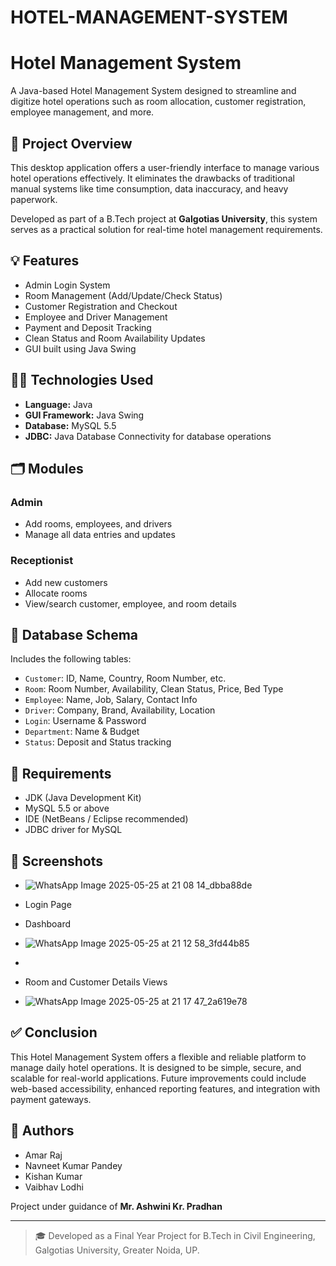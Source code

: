 # HOTEL-MANAGEMENT-SYSTEM
# Hotel Management System

A Java-based Hotel Management System designed to streamline and digitize hotel operations such as room allocation, customer registration, employee management, and more.

## 📌 Project Overview

This desktop application offers a user-friendly interface to manage various hotel operations effectively. It eliminates the drawbacks of traditional manual systems like time consumption, data inaccuracy, and heavy paperwork.

Developed as part of a B.Tech project at **Galgotias University**, this system serves as a practical solution for real-time hotel management requirements.

## 💡 Features

- Admin Login System
- Room Management (Add/Update/Check Status)
- Customer Registration and Checkout
- Employee and Driver Management
- Payment and Deposit Tracking
- Clean Status and Room Availability Updates
- GUI built using Java Swing

## 👨‍💻 Technologies Used

- **Language:** Java
- **GUI Framework:** Java Swing
- **Database:** MySQL 5.5
- **JDBC:** Java Database Connectivity for database operations

## 🗂️ Modules

### Admin
- Add rooms, employees, and drivers
- Manage all data entries and updates

### Receptionist
- Add new customers
- Allocate rooms
- View/search customer, employee, and room details

## 🧾 Database Schema

Includes the following tables:
- `Customer`: ID, Name, Country, Room Number, etc.
- `Room`: Room Number, Availability, Clean Status, Price, Bed Type
- `Employee`: Name, Job, Salary, Contact Info
- `Driver`: Company, Brand, Availability, Location
- `Login`: Username & Password
- `Department`: Name & Budget
- `Status`: Deposit and Status tracking

## 🧰 Requirements

- JDK (Java Development Kit)
- MySQL 5.5 or above
- IDE (NetBeans / Eclipse recommended)
- JDBC driver for MySQL

## 📸 Screenshots


- ![WhatsApp Image 2025-05-25 at 21 08 14_dbba88de](https://github.com/user-attachments/assets/0d8e4cb7-b22d-44f0-9c41-fd79ce17262c)

- Login Page
- Dashboard

- ![WhatsApp Image 2025-05-25 at 21 12 58_3fd44b85](https://github.com/user-attachments/assets/c6ef6a83-301b-46e6-9196-94e8ab11d8b8)

- 
- Room and Customer Details Views
- ![WhatsApp Image 2025-05-25 at 21 17 47_2a619e78](https://github.com/user-attachments/assets/0ee2f61f-7bac-4666-8ce8-b89bde209536)




## ✅ Conclusion

This Hotel Management System offers a flexible and reliable platform to manage daily hotel operations. It is designed to be simple, secure, and scalable for real-world applications. Future improvements could include web-based accessibility, enhanced reporting features, and integration with payment gateways.

## 👥 Authors

- Amar Raj  
- Navneet Kumar Pandey  
- Kishan Kumar  
- Vaibhav Lodhi  

Project under guidance of **Mr. Ashwini Kr. Pradhan**

---

> 🎓 Developed as a Final Year Project for B.Tech in Civil Engineering, Galgotias University, Greater Noida, UP.
